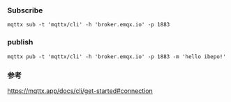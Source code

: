 ### Subscribe
```shell
mqttx sub -t 'mqttx/cli' -h 'broker.emqx.io' -p 1883
```

### publish
```shell
mqttx pub -t 'mqttx/cli' -h 'broker.emqx.io' -p 1883 -m 'hello ibepo!'
```

### 参考
https://mqttx.app/docs/cli/get-started#connection
